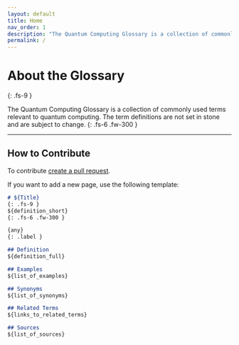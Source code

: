 ```yaml
---
layout: default
title: Home
nav_order: 1
description: "The Quantum Computing Glossary is a collection of commonly used terms relevant to quantum computing."
permalink: /
---
```



# About the Glossary
{: .fs-9 }

The Quantum Computing Glossary is a collection of commonly used terms relevant to quantum computing.
The term definitions are not set in stone and are subject to change.
{: .fs-6 .fw-300 }

---

## How to Contribute
To contribute [create a pull request](https://github.com/quantum-glossary/quantum-glossary.github.io/compare).

If you want to add a new page, use the following template:

```md
# ${Title}
{: .fs-9 }
${definition_short}
{: .fs-6 .fw-300 }

{any}
{: .label }

## Definition
${definition_full}

## Examples
${list_of_examples}

## Synonyms
${list_of_synonyms}

## Related Terms
${links_to_related_terms}

## Sources
${list_of_sources}
```
